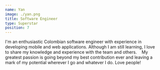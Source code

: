 ```yaml
---
name: Yan
image: ./yan.png
title: Software Engineer
type: Superstar
position: 7
---
```

I'm an enthusiastic Colombian software engineer with experience in developing mobile and web applications. Although I am still learning, I love to share my knowledge and experience with the team and others. 
 
My greatest passion is going beyond my best contribution ever and leaving a mark of my potential wherever I go and whatever I do. Love people!